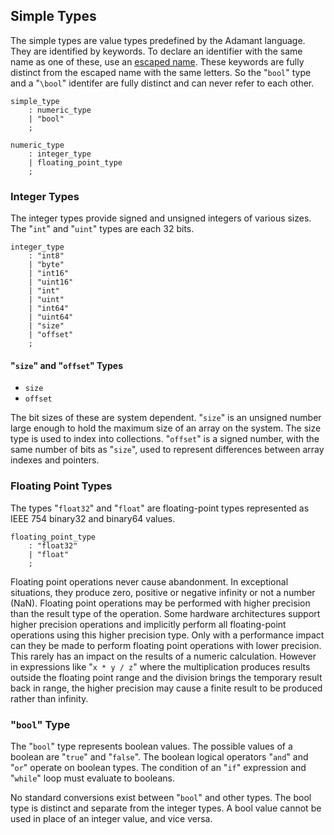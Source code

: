 ## Simple Types

The simple types are value types predefined by the Adamant language. They are identified by keywords. To declare an identifier with the same name as one of these, use an [escaped name](identifiers.md#escaped-identifiers). These keywords are fully distinct from the escaped name with the same letters. So the "`bool`" type and a "`\bool`" identifer are fully distinct and can never refer to each other.

```grammar
simple_type
    : numeric_type
    | "bool"
    ;

numeric_type
    : integer_type
    | floating_point_type
    ;
```

### Integer Types

The integer types provide signed and unsigned integers of various sizes. The "`int`" and "`uint`" types are each 32 bits.

```grammar
integer_type
    : "int8"
    | "byte"
    | "int16"
    | "uint16"
    | "int"
    | "uint"
    | "int64"
    | "uint64"
    | "size"
    | "offset"
    ;
```

#### "`size`" and "`offset`" Types

* `size`
* `offset`

The bit sizes of these are system dependent. "`size`" is an unsigned number large enough to hold the maximum size of an array on the system. The size type is used to index into collections. "`offset`" is a signed number, with the same number of bits as "`size`", used to represent differences between array indexes and pointers.

### Floating Point Types

The types "`float32`" and "`float`" are floating-point types represented as IEEE 754 binary32 and binary64 values.

```grammar
floating_point_type
    : "float32"
    | "float"
    ;
```

Floating point operations never cause abandonment. In exceptional situations, they produce zero, positive or negative infinity or not a number (NaN). Floating point operations may be performed with higher precision than the result type of the operation. Some hardware architectures support higher precision operations and implicitly perform all floating-point operations using this higher precision type. Only with a performance impact can they be made to perform floating point operations with lower precision. This rarely has an impact on the results of a numeric calculation. However in expressions like "`x * y / z`" where the multiplication produces results outside the floating point range and the division brings the temporary result back in range, the higher precision may cause a finite result to be produced rather than infinity.

### "`bool`" Type

The "`bool`" type represents boolean values. The possible values of a boolean are "`true`" and "`false`". The boolean logical operators "`and`" and "`or`" operate on boolean types. The condition of an "`if`" expression and "`while`" loop must evaluate to booleans.

No standard conversions exist between "`bool`" and other types. The bool type is distinct and separate from the integer types. A bool value cannot be used in place of an integer value, and vice versa.
